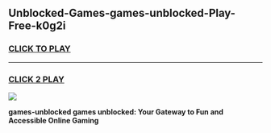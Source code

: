 
## Unblocked-Games-games-unblocked-Play-Free-k0g2i
<h3>
<a href="https://premium76.site?title=games-unblocked&ref=09A">CLICK TO PLAY</a></h3>
<hr>

<h3>
<a href="https://premium76.site?title=games-unblocked&ref=09A">CLICK 2 PLAY</a>
  
</h3>

<a href="https://premium76.site?title=games-unblocked&ref=09A"><img src="https://clearcache.store/games.png"></a>


**games-unblocked games unblocked: Your Gateway to Fun and Accessible Online Gaming**
